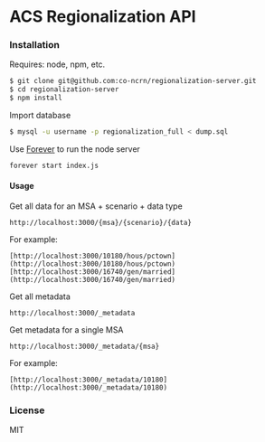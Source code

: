 # ACS Regionalization API

### Installation

Requires: node, npm, etc.
```sh
$ git clone git@github.com:co-ncrn/regionalization-server.git
$ cd regionalization-server
$ npm install
```

Import database
```sh
$ mysql -u username -p regionalization_full < dump.sql
```

Use [Forever](https://github.com/foreverjs/forever) to run the node server
```sh
forever start index.js
```


#### Usage
Get all data for an MSA + scenario + data type
```
http://localhost:3000/{msa}/{scenario}/{data}
```
For example:
```
[http://localhost:3000/10180/hous/pctown](http://localhost:3000/10180/hous/pctown)
[http://localhost:3000/16740/gen/married](http://localhost:3000/16740/gen/married)
```

Get all metadata
```
http://localhost:3000/_metadata
```
Get metadata for a single MSA
```
http://localhost:3000/_metadata/{msa}
```

For example:
```
[http://localhost:3000/_metadata/10180](http://localhost:3000/_metadata/10180)
```

### License

MIT


